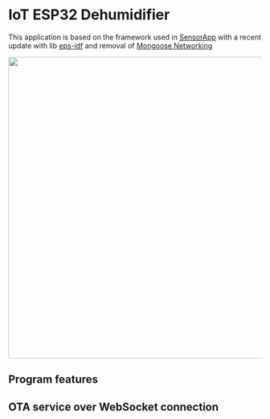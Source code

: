 # IoT ESP32 Dehumidifier

This application is based on the framework used in [SensorApp](https://github.com/sushenghua/IoT_ESP32_SensorApp) with a recent update with lib [eps-idf](https://github.com/espressif/esp-idf.git) and removal of [Mongoose Networking](https://github.com/cesanta/mongoose)

<img src="https://github.com/sushenghua/IoT_ESP32_Dehumidifier/blob/master/Doc/img/img1.jpg" width="600">

## Program features

## OTA service over WebSocket connection

